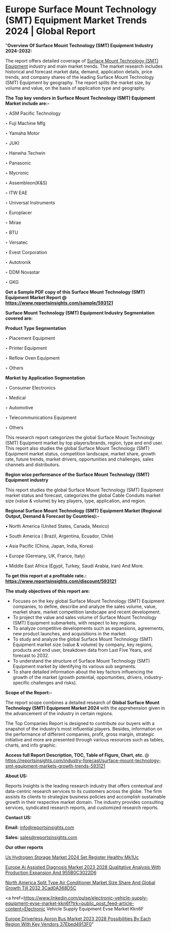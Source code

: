 # Europe Surface Mount Technology (SMT) Equipment Market Trends 2024 | Global Report

"<strong>Overview Of Surface Mount Technology (SMT) Equipment Industry 2024-2032:</strong>

The report offers detailed coverage of <a href=https://www.reportsinsights.com/sample/593121>Surface Mount Technology (SMT) Equipment</a> industry and main market trends. The market research includes historical and forecast market data, demand, application details, price trends, and company shares of the leading Surface Mount Technology (SMT) Equipment by geography. The report splits the market size, by volume and value, on the basis of application type and geography.

<strong>The Top key vendors in Surface Mount Technology (SMT) Equipment Market include are:- </strong>

‣ ASM Pacific Technology


‣ Fuji Machine Mfg


‣ Yamaha Motor


‣ JUKI


‣ Hanwha Techwin


‣ Panasonic


‣ Mycronic


‣ Assembleon(K&S)


‣ ITW EAE


‣ Universal Instruments


‣ Europlacer


‣ Mirae


‣ BTU


‣ Versatec


‣ Evest Corporation


‣ Autotronik


‣ DDM Novastar


‣ GKG

<strong>Get a Sample PDF copy of this Surface Mount Technology (SMT) Equipment Market Report </strong><strong>@ <a href=https://www.reportsinsights.com/sample/593121 style=color:#0000ff;>https://www.reportsinsights.com/sample/593121</a> </strong>

<strong>Surface Mount Technology (SMT) Equipment Industry Segmentation covered are:</strong>

<strong>Product Type Segmentation</strong>

‣    Placement Equipment


‣ Printer Equipment


‣ Reflow Oven Equipment


‣ Others

<strong>Market by Application Segmentation</strong>

‣   Consumer Electronics


‣ Medical


‣ Automotive


‣ Telecommunications Equipment


‣ Others

This research report categorizes the global Surface Mount Technology (SMT) Equipment market by top players/brands, region, type and end user. This report also studies the global Surface Mount Technology (SMT) Equipment market status, competition landscape, market share, growth rate, future trends, market drivers, opportunities and challenges, sales channels and distributors.

<strong>Region wise performance of the Surface Mount Technology (SMT) Equipment industry</strong><strong> </strong>

This report studies the global Surface Mount Technology (SMT) Equipment market status and forecast, categorizes the global Cable Conduits market size (value &amp; volume) by key players, type, application, and region. 

<strong>Regional Surface Mount Technology (SMT) Equipment Market (Regional Output, Demand &amp; Forecast by Countries):-</strong>

• North America (United States, Canada, Mexico)

• South America ( Brazil, Argentina, Ecuador, Chile)

• Asia Pacific (China, Japan, India, Korea)

• Europe (Germany, UK, France, Italy)

• Middle East Africa (Egypt, Turkey, Saudi Arabia, Iran) And More.

<strong>To get this report at a profitable rate.: <a href=https://www.reportsinsights.com/discount/593121 style=color:#0000ff;>https://www.reportsinsights.com/discount/593121</a></strong>

<strong>The study objectives of this report are:</strong>
<ul>
  <li>Focuses on the key global Surface Mount Technology (SMT) Equipment companies, to define, describe and analyze the sales volume, value, market share, market competition landscape and recent development.</li>
  <li>To project the value and sales volume of Surface Mount Technology (SMT) Equipment submarkets, with respect to key regions.</li>
  <li>To analyze competitive developments such as expansions, agreements, new product launches, and acquisitions in the market.</li>
  <li>To study and analyze the global Surface Mount Technology (SMT) Equipment market size (value &amp; volume) by company, key regions, products and end user, breakdown data from Last Five Years, and forecast to 2032.</li>
  <li>To understand the structure of Surface Mount Technology (SMT) Equipment market by identifying its various sub segments.</li>
  <li>To share detailed information about the key factors influencing the growth of the market (growth potential, opportunities, drivers, industry-specific challenges and risks).</li>
</ul>
<strong>Scope of the Report:-</strong><strong> </strong>

The report scope combines a detailed research of <strong>Global Surface Mount Technology (SMT) Equipment Market 2024 </strong>with the apprehension given in the advancement of the industry in certain regions.

The Top Companies Report is designed to contribute our buyers with a snapshot of the industry’s most influential players. Besides, information on the performance of different companies, profit, gross margin, strategic initiative and more are presented through various resources such as tables, charts, and info graphic.

<strong>Access full Report Description, TOC, Table of Figure, Chart, etc. </strong>@   <a href=https://reportsinsights.com/industry-forecast/surface-mount-technology-smt-equipment-markets-growth-trends-593121 style=color:#0000ff;>https://reportsinsights.com/industry-forecast/surface-mount-technology-smt-equipment-markets-growth-trends-593121</a>

<strong>About US:</strong>

Reports Insights is the leading research industry that offers contextual and data-centric research services to its customers across the globe. The firm assists its clients to strategize business policies and accomplish sustainable growth in their respective market domain. The industry provides consulting services, syndicated research reports, and customized research reports.

<strong>Contact US:</strong>

<p class=""""><b>Email:</b> <a href=mailto:info@reportsinsights.com>info@reportsinsights.com</a></p>
<p class=""""><b>Sales:</b> <a href=mailto:sales@reportsinsights.com>sales@reportsinsights.com</a></p>

<strong>Our other reports</strong>

<a href=https://www.linkedin.com/pulse/us-hydrogen-storage-market-2024-set-register-healthy-mk1uc/>Us Hydrogen Storage Market 2024 Set Register Healthy Mk1Uc</a>

<a href=https://medium.com/@akitotamura255/europe-ai-assisted-diagnosis-market-2023-2028-qualitative-analysis-with-production-expansion-and-955b0c3022d6>Europe Ai Assisted Diagnosis Market 2023 2028 Qualitative Analysis With Production Expansion And 955B0C3022D6</a>

<a href=https://medium.com/@aneetapatil1234/north-america-split-type-air-conditioner-market-size-share-and-global-growth-till-2032-3cad0a368d5c>North America Split Type Air Conditioner Market Size Share And Global Growth Till 2032 3Cad0A368D5C</a>

<a href=https://www.linkedin.com/pulse/electronic-vehicle-supply-equipment-evse-market-kkn6f?trk=public_post_feed-article-content>Electronic Vehicle Supply Equipment Evse Market Kkn6F</a>

<a href=https://medium.com/@reportsinsights23/europe-driverless-apron-bus-market-2023-2028-possibilities-by-each-region-with-key-vendors-37ebed4913f0>Europe Driverless Apron Bus Market 2023 2028 Possibilities By Each Region With Key Vendors 37Ebed4913F0</a>"
